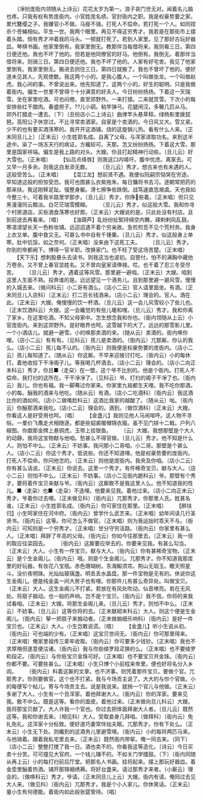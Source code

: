 <!-- { "loadSidebar": true } -->
　　〔凈扮庞衙内领随从上诗云〕花花太岁为第一。浪子丧门世无对。闻着名儿脑也疼。只我有权有势庞衙内。小官姓庞名绩。官封衙内之职。我是权豪势要之家。累代簪缨之子。我嫌官小不做。马瘦不骑。打死人不偿命。若打死一个人。如同捏杀个苍蝇相似。平生一世。我两个眼里。再见不得这穷秀才。我若是在那街市上摆着头踏。倘有秀才冲着我的马头。一顿就打死了。若到人家里。见了那好古玩好器皿。琴棋书画。他家里倒有。我家里倒无。教那伴当每借将来。我则看三日。第四日便还他。我也不坏了他的。但若是他同僚官的好马。他倒有。我倒无。着那伴当借将来。则骑三日。第四日便还他。我也不坏了他的。人家有好宅舍。我见了他家里倒有。我家里倒无。搬进去则住三日。第四日就搬了。我也不曾坏了他的。便好道未见其人。先观使数。我这两个小的。是我心腹人。一个叫做张龙。一个叫做赵虎。我心间的事。不曾说出来。他先知道了。这两个小的。好生的聪明。只是我做着衙内。偏生一世里不曾得个十分满意的好夫人。今日纷纷扬扬。下着这一天瑞雪。坐在家里吃酒。可也闷倦。直至郊野外。一来打猎。二来就赏雪。下次小的每安排些红干腊肉。春盛担子。??儿小鹞。粘竿弹弓。花腿闲汉。多鞁几匹从马。郊外打腊走一遭去。〔下〕〔丑扮店小二上诗云〕曲律竿头悬草稕。绿杨影里拨琵琶。高阳公子休空过。不比寻常卖酒家。自家是个卖酒的。今日风又大。雪又紧。少不的也有要买酒荡寒的。我开开这酒铺。烧的这旋锅儿热。看有什么人来。〔正末同旦儿上〕〔正末云〕小生姓郭名成。自离了父母。与浑家进取功名。来到这半途中。染了一场冻天行的病证。方纔较可。天那。怎又纷纷扬扬。下着这大雪。那里是国家祥端。偏生是我上路的对头。大嫂。你且打起精神行动些。〔旦儿云〕好大雪也。〔正末唱〕
　　【仙吕点绛唇】则我这口内嗟吁。腹中忧虑。离家去。可又早一月多余。则我这白发添无数。
　　〔旦儿云〕秀才。想古来也有未遇的人。这般受苦么。〔正末唱〕
　　【混江龙】想前贤不遇。我便似阮嗣宗恸哭在穷途。早知道这般的担惊受恐。我可也图甚么衣紫拖朱。每日慵将书去习。逐朝常把药的那来扶。我这刚移足趾。强整身躯。滑七擦争些跌倒。战笃速直恁艰虞。天也我如今整三十。可着我半路里学那步。〔旦儿云〕秀才。你挣些着。〔正末唱〕但只见黑漫漫同云黯淡。白茫茫瑞雪模糊。
　　〔旦儿云〕秀才。似这般大雪。我和你寻个村房道店。买些酒食荡寒也好那。〔正末云〕大嫂说的是。只此处没有村店。且到前途去再看来。〔唱〕
　　【油葫芦】乱纷纷扯絮挦绵空内舞。疎剌剌风乱鼓。寒凛凛望长天一色粉妆铺。远迢迢遇不着个穷亲故。急煎煎觅不见个荒村务。我身上衣又单。腹中食又无。可甚么书中自有千锺粟。〔旦儿云〕秀才。似这般身上单寒。肚中饥馁。如之奈何。〔正末唱〕没来由下这死工夫。
　　〔旦儿云〕秀才。你到的帝都阙下。博得一官半职。改换家门。也不枉了受这场苦楚。〔正末唱〕
　　【天下乐】想刺股悬头去读书。则我这当也波初。自窨付。怕不的满胸中藏他万卷余。又不曾上春官显姓名。又不曾向皇家请俸禄。哎。也干着了忍三冬受尽苦。
　　〔旦儿云〕秀才。遇着这等风雪。那里避一避咱。〔正末云〕大嫂。咱到这里人生面不熟。投奔谁的是。远远望见一个酒务儿。且到那里避一避风雪。慢慢的入城去来。〔做问科云〕小二哥有酒么。〔店小二云〕官人请里面坐。有酒。〔正末同旦儿入店科〕〔正末云〕打二百长钱酒来。〔店小二云〕理会的。官人。酒在此。〔正末云〕大嫂。俺慢慢的饮一杯酒。〔旦儿云〕这一会儿风雪较小了些儿也。〔正末饮酒科云〕大嫂。这一会纔觉的有些儿暖和哩。〔旦儿云〕秀才。我和你离了家乡。在这里吃酒。不知父母家中。怎生想念我和你也。〔衙内领随从上云〕小官庞衙内。来到这郊野外。是好眼界也呵。这雪越下的大了。远远的那雪影儿里。一个小酒店儿。就避一避雪。小的唤那卖酒的来。〔随从云〕卖酒的。衙内唤你哩。〔店小二云〕有有有。〔见科云〕孩儿是卖酒的。〔衙内云〕兀那厮。你认的我么。〔店小二云〕孩儿每不认的。〔衙内云〕则我便是权豪势要的庞衙内。〔店小二云〕孩儿每知道了。〔随从云〕你这厮。不早来迎接讨打吃。〔衙内云〕小的每休打。着他收拾下干凈阁子儿。等我喝几杯酒去。〔店小二云〕理会的。〔店小二向正末科云〕秀才。你且■〈走朶〉在一壁。这个爷不比别的。他是个衙内。打死人不偿命。我打扫的这所在。干干凈凈了。〔见科云〕爷。打扫的阁子干凈了也。〔衙内云〕我儿。你也有福。我一脚蓦过你家来。你家里九祖都生天哩。我不吃你那酒。小的每。酾我的酒来与他吃。〔随从云〕有酒。〔店小二吃酒科〕〔衙内云〕我这酒比你的酒如何。〔店小二做嘴脸科云〕这酒比我家的越酸了。〔随从云〕咄。〔衙内云〕你酾那酒来我吃。〔店小二云〕理会的。酒到。〔做饮酒科〕〔正末云〕大嫂。你看这人是好受用也呵。〔唱〕
　　【金盏儿】我则见他人马闹喧呼。这人物不寻俗。一羣价飞鹰走犬相随逐。都是些貂裘暖帽锦衣服。虽不见门排十二戟。户列八椒图。你觑那金牌上悬铜虎。玉带上挂银鱼。
　　〔云〕大嫂。我想那壁是个大人的动静。我将这宝物献与他咱。愁甚么不得官做。〔旦儿云〕秀才。他不知是什么人。则怕不中么。〔正末云〕不妨事。我问那小二哥咱。小二哥。那壁是个甚么人。〔店小二云〕你这个秀才。低说些。你还不知道哩。他是权豪势要的庞衙内。打死人不偿命。你问他怎的。〔正末云〕则他是庞衙内。我央及你咱。〔店小二云〕你有甚么话说。〔正末云〕你说去。这里一个秀才。有件稀奇宝贝。献与大人。〔店小二云〕则怕不中么。〔正末云〕不妨事。〔店小二见衙内跪科云〕爷。那壁有个秀才。要将着件宝贝来献与爷。〔衙内云〕这厮敢不是我这里人么。他不知道我的性儿。■〈走朶〉也■〈走朶〉不迭哩。他要来见我。着他过来。〔店小二向正末云〕秀才。爷着你过去哩。〔正末做见科〕〔衙内云〕兀那秀才。你那里人氏。姓甚名谁。〔正末云〕小生姓郭名成。〔衙内云〕你可家住在那里。〔正末唱〕
　　【醉扶归】小生呵家住在河中府。〔衙内云〕曾学什么武艺来。〔正末唱〕幼年间读几行圣贤书。〔衙内云〕这等。你可怎么不做官。〔正末唱〕则为我运拙时乖天不与。〔衙内云〕可知则是一个穷秀才。〔正末唱〕甘分守穷活路。〔衙内云〕你家里有甚么人。〔正末唱〕拜辞了年高的父母。〔衙内云〕你如今往那里去。〔正末云〕我一径的取应往梁园去。
　　〔衙内云〕这厮要应举去的。你要来见我。有甚么勾当。〔正末云〕大人。小生有一件宝贝。献与大人。〔衙内云〕你有甚稀奇宝物。〔正末云〕是个生金阁儿。〔衙内云〕哦。则是个生金阁儿。兀那秀才。你不知道我那库里的好玩器。有妆花八宝瓶。赤色珊瑚树。东海鰕须帘。荆山无瑕玉。瞻天照星斗。没价夜明珠。光灿灿玻璃盏。明丢丢水晶盘。那一件宝物是无有的。休说你这生金阁儿。便是纯金盖一间大房子也有哩。你那件儿有甚么奇异处。叫做宝贝。〔正末云〕大人。这生金阁儿不打紧。若放在有风处吹动。仙音嘹亮。若在无风处。将扇子搧动。也一般的声响。岂不是个宝贝。〔衙内云〕我不信。你将的来我试看咱。〔正末云〕大嫂。将那生金阁儿来。〔旦儿云〕秀才。则怕不中么。〔正末云〕不妨事。〔旦儿云〕这等你将的去。〔正末献砌末科云〕大人。则这个便是生金阁儿。〔衙内云〕拏一把扇子来搧动者。〔正末做搧细乐响科〕〔衙内云〕是好一件宝贝也。〔正末云〕大人。小生岂敢说谎。〔唱〕
　　【金盏儿】听小生说从初。〔衙内云〕可也端的少有。〔正末唱〕这宝贝世间无。〔衙内云〕你可那里得来。〔正末唱〕俺家里祖传三辈牢收取。〔衙内云〕你可要多少钱钞。〔正末唱〕我也不求厚赂但遂意便沽诸。〔衙内云〕我与你些绫罗段疋换的么。〔正末唱〕也不要绫罗和段疋。〔衙内云〕与你些宝贝金珠可好。〔正末唱〕也不要宝贝共金珠。〔衙内云〕你都不要。可要些甚么。〔正末唱〕小生只博个小前程来帝里。便也好将名分入乡闾。
　　〔衙内云〕料着这厮的文章。也不济事。则凭着那件宝贝。要做个官。兀那秀才。你则要做官。这个也不打紧。我与今场贡主说了。大大的与你个官做。小的每便写个帖儿。寄与今场贡主去。说是我说来。就捎一个官儿与他做。〔正末云〕多谢了大人。小生有一个丑浑家。着他拜谢大人。〔衙内云〕你的浑家。要来见我。敢不中么。既是这等。看你的面皮。着他过来。〔正末做向旦儿科云〕大嫂。我将那宝贝献了。大人许我一个官也。你过去把体面拜谢大人者。〔旦儿云〕既然这等。我和你谢去来。〔相见科〕大人。受取妾身几拜咱。〔做拜科〕〔衙内云〕免礼免礼。这浑家十分标致。便好道巧妻常伴拙夫眠。兀那秀才。你有下处么。〔正末云〕小生无下处。则纔到的这酒务儿里避雪哩。〔衙内云〕小的每将两匹马来。与他骑着。跟着我私宅里去来。〔正末云〕既然衙内带挈。俺一同去来。〔同下〕〔店小二云〕整整打搅了我一日。酒也卖不的。你看我这等造化。〔诗云〕今日买卖十分苦。可可撞见大官府。一个钱儿赚不的。不如关门学擂鼓。〔下〕〔衙内同随从再上云〕小的每打扫前后厅堂。把那名人书画。挂将起来。摆上那玩好器皿。着金壶里酾着热酒。铺开那锦裀绣褥。将好台盏来。请过那秀才来者。〔小厮云〕理会的。〔做唤科云〕秀才。爷请。〔正末同旦儿上云〕大嫂。衙内有请。俺同过去见大人来。〔做见科〕〔衙内云〕兀那秀才。我是个小人家儿。你休笑话。〔正末云〕量小生有何德能。着衙内如此般张筵管待。〔唱〕
